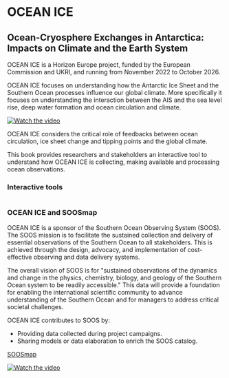# OCEAN ICE

## Ocean-Cryosphere Exchanges in Antarctica: Impacts on Climate and the Earth System

OCEAN ICE is a Horizon Europe project, funded by the European Commission and UKRI, and running from November 2022 to October 2026.

OCEAN ICE focuses on understanding how the Antarctic Ice Sheet and the Southern Ocean processes influence our global climate.
More specifically it focuses on understanding the interaction between the AIS and the sea level rise, deep water formation and ocean circulation and climate.

[![Watch the video](https://img.youtube.com/vi/1zcab4OrWoY/hqdefault.jpg)](https://www.youtube.com/embed/1zcab4OrWoY)

OCEAN ICE considers the critical role of feedbacks between ocean circulation, ice sheet change and tipping points and the global climate.

This book provides researchers and stakeholders an interactive tool to understand how OCEAN ICE is collecting, making available and processing ocean observations.

### Interactive tools

```{tableofcontents}
```

### OCEAN ICE and SOOSmap

OCEAN ICE is a sponsor of the Southern Ocean Observing System (SOOS).
The SOOS mission is to facilitate the sustained collection and delivery of essential observations of the Southern Ocean to all stakeholders. This is achieved through the design, advocacy, and implementation of cost-effective observing and data delivery systems.

The overall vision of SOOS is for "sustained observations of the dynamics and change in the physics, chemistry, biology, and geology of the Southern Ocean system to be readily accessible." This data will provide a foundation for enabling the international scientific community to advance understanding of the Southern Ocean and for managers to address critical societal challenges.

OCEAN ICE contributes to SOOS by:
- Providing data collected during project campaigns.
- Sharing models or data elaboration to enrich the SOOS catalog.

[SOOSmap](https://soosmap.aq/)

[![Watch the video](https://img.youtube.com/vi/yKa422aw-K0/hqdefault.jpg)](https://www.youtube.com/embed/yKa422aw-K0)
